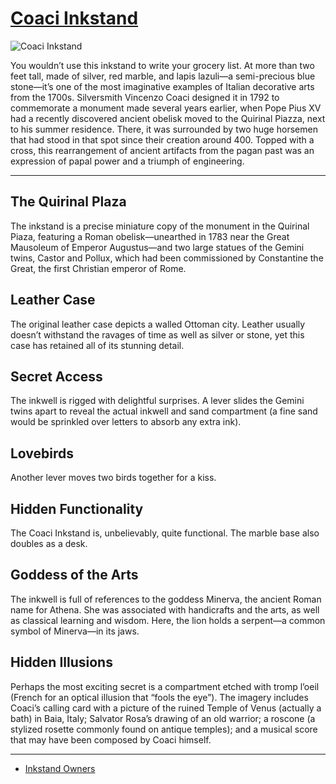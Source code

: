 # [Coaci Inkstand](http://artsmia.github.io/griot/#/o/1748)
![Coaci Inkstand](http://api.artsmia.org/images/1748/large.jpg)

You wouldn’t use this inkstand to write your grocery list. At more than two feet tall, made of silver, red marble, and lapis lazuli—a semi-precious blue stone—it’s one of the most imaginative examples of Italian decorative arts from the 1700s. Silversmith Vincenzo Coaci designed it in 1792 to commemorate a monument made several years earlier, when Pope Pius XV had a recently discovered ancient obelisk moved to the Quirinal Piazza, next to his summer residence. There, it was surrounded by two huge horsemen that had stood in that spot since their creation around 400. Topped with a cross, this rearrangement of ancient artifacts from the pagan past was an expression of papal power and a triumph of engineering.  

---

## The Quirinal Plaza

The inkstand is a precise miniature copy of the monument in the Quirinal Piaza, featuring a Roman obelisk—unearthed in 1783 near the Great Mausoleum of Emperor Augustus—and two large statues of the Gemini twins, Castor and Pollux, which had been commissioned by Constantine the Great, the first Christian emperor of Rome. 

## Leather Case

The original leather case depicts a walled Ottoman city. Leather usually doesn’t withstand the ravages of time as well as silver or stone, yet this case has retained all of its stunning detail. 

## Secret Access

The inkwell is rigged with delightful surprises. A lever slides the Gemini twins apart to reveal the actual inkwell and sand compartment (a fine sand would be sprinkled over letters to absorb any extra ink).

## Lovebirds

Another lever moves two birds together for a kiss.

## Hidden Functionality

The Coaci Inkstand is, unbelievably, quite functional. The marble base also doubles as a desk. 

## Goddess of the Arts

The inkwell is full of references to the goddess Minerva, the ancient Roman name for Athena. She was associated with handicrafts and the arts, as well as classical learning and wisdom. Here, the lion holds a serpent—a common symbol of Minerva—in its jaws. 

## Hidden Illusions

Perhaps the most exciting secret is a compartment etched with tromp l’oeil (French for an optical illusion that “fools the eye”). The imagery includes Coaci’s calling card with a picture of the ruined Temple of Venus (actually a bath) in Baia, Italy; Salvator Rosa’s drawing of an old warrior; a roscone (a stylized rosette commonly found on antique temples); and a musical score that may have been composed by Coaci himself.

---

* [Inkstand Owners](../stories/inkstand-owners.md)
